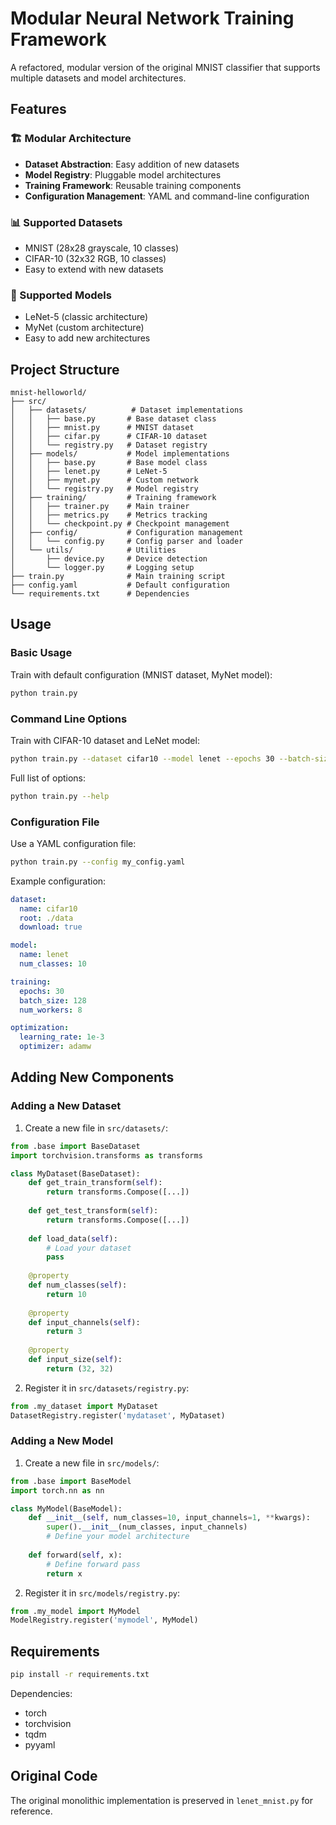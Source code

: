 # Modular Neural Network Training Framework

A refactored, modular version of the original MNIST classifier that supports multiple datasets and model architectures.

## Features

### 🏗️ Modular Architecture
- **Dataset Abstraction**: Easy addition of new datasets
- **Model Registry**: Pluggable model architectures
- **Training Framework**: Reusable training components
- **Configuration Management**: YAML and command-line configuration

### 📊 Supported Datasets
- MNIST (28x28 grayscale, 10 classes)
- CIFAR-10 (32x32 RGB, 10 classes)
- Easy to extend with new datasets

### 🧠 Supported Models
- LeNet-5 (classic architecture)
- MyNet (custom architecture)
- Easy to add new architectures

## Project Structure

```
mnist-helloworld/
├── src/
│   ├── datasets/          # Dataset implementations
│   │   ├── base.py       # Base dataset class
│   │   ├── mnist.py      # MNIST dataset
│   │   ├── cifar.py      # CIFAR-10 dataset
│   │   └── registry.py   # Dataset registry
│   ├── models/           # Model implementations
│   │   ├── base.py       # Base model class
│   │   ├── lenet.py      # LeNet-5
│   │   ├── mynet.py      # Custom network
│   │   └── registry.py   # Model registry
│   ├── training/         # Training framework
│   │   ├── trainer.py    # Main trainer
│   │   ├── metrics.py    # Metrics tracking
│   │   └── checkpoint.py # Checkpoint management
│   ├── config/           # Configuration management
│   │   └── config.py     # Config parser and loader
│   └── utils/            # Utilities
│       ├── device.py     # Device detection
│       └── logger.py     # Logging setup
├── train.py              # Main training script
├── config.yaml           # Default configuration
└── requirements.txt      # Dependencies
```

## Usage

### Basic Usage

Train with default configuration (MNIST dataset, MyNet model):

```bash
python train.py
```

### Command Line Options

Train with CIFAR-10 dataset and LeNet model:

```bash
python train.py --dataset cifar10 --model lenet --epochs 30 --batch-size 128
```

Full list of options:

```bash
python train.py --help
```

### Configuration File

Use a YAML configuration file:

```bash
python train.py --config my_config.yaml
```

Example configuration:

```yaml
dataset:
  name: cifar10
  root: ./data
  download: true

model:
  name: lenet
  num_classes: 10

training:
  epochs: 30
  batch_size: 128
  num_workers: 8

optimization:
  learning_rate: 1e-3
  optimizer: adamw
```

## Adding New Components

### Adding a New Dataset

1. Create a new file in `src/datasets/`:

```python
from .base import BaseDataset
import torchvision.transforms as transforms

class MyDataset(BaseDataset):
    def get_train_transform(self):
        return transforms.Compose([...])
    
    def get_test_transform(self):
        return transforms.Compose([...])
    
    def load_data(self):
        # Load your dataset
        pass
    
    @property
    def num_classes(self):
        return 10
    
    @property
    def input_channels(self):
        return 3
    
    @property
    def input_size(self):
        return (32, 32)
```

2. Register it in `src/datasets/registry.py`:

```python
from .my_dataset import MyDataset
DatasetRegistry.register('mydataset', MyDataset)
```

### Adding a New Model

1. Create a new file in `src/models/`:

```python
from .base import BaseModel
import torch.nn as nn

class MyModel(BaseModel):
    def __init__(self, num_classes=10, input_channels=1, **kwargs):
        super().__init__(num_classes, input_channels)
        # Define your model architecture
        
    def forward(self, x):
        # Define forward pass
        return x
```

2. Register it in `src/models/registry.py`:

```python
from .my_model import MyModel
ModelRegistry.register('mymodel', MyModel)
```

## Requirements

```bash
pip install -r requirements.txt
```

Dependencies:
- torch
- torchvision
- tqdm
- pyyaml

## Original Code

The original monolithic implementation is preserved in `lenet_mnist.py` for reference.